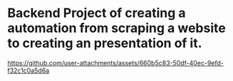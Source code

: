 # Backend Project of creating a automation from scraping a website to creating an presentation of it.


https://github.com/user-attachments/assets/660b5c83-50df-40ec-9efd-f32c1c0a5d6a

